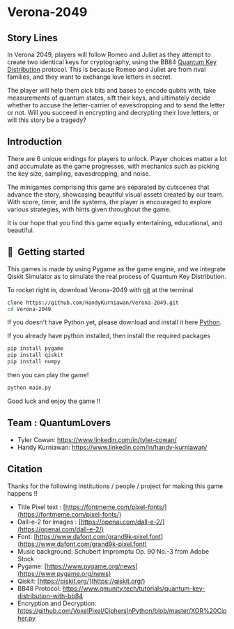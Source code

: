 # Verona-2049

## Story Lines
In Verona 2049, players will follow Romeo and Juliet as they attempt to create two identical keys for cryptography, using the BB84 [Quantum Key Distribution](https://qiskit.org/textbook/ch-algorithms/quantum-key-distribution.html) protocol. This is because Romeo and Juliet are from rival families, and they want to exchange love letters in secret. 

The player will help them pick bits and bases to encode qubits with, take measurements of quantum states, sift their keys, and ultimately decide whether to accuse the letter-carrier of eavesdropping and to send the letter or not.  Will you succeed in encrypting and decrypting their love letters, or will this story be a tragedy? 

## Introduction
There are 6 unique endings for players to unlock. Player choices matter a lot and accumulate as the game progresses, with mechanics such as picking the key size, sampling, eavesdropping, and noise. 

The minigames comprising this game are separated by cutscenes that advance the story, showcasing beautiful visual assets created by our team. With score, timer, and life systems, the player is encouraged to explore various strategies, with hints given throughout the game.  

It is our hope that you find this game equally entertaining, educational, and beautiful.

## :rocket:&nbsp; Getting started 

This games is made by using Pygame as the game engine, and we integrate Qiskit Simulator as to simulate the real process of Quantum Key Distribution. 

To rocket right in, download Verona-2049 with [git](https://git-scm.com/) at the terminal
```bash
clone https://github.com/HandyKurniawan/Verona-2049.git
cd Verona-2049
```
If you doesn't have Python yet, please download and install it here [Python](https://www.python.org/).

If you already have python installed, then install the required packages
```bash
pip install pygame
pip install qiskit
pip install numpy
```
then you can play the game!
```bash
python main.py
```

Good luck and enjoy the game !!

## Team : QuantumLovers
- Tyler Cowan: https://www.linkedin.com/in/tyler-cowan/
- Handy Kurniawan: https://www.linkedin.com/in/handy-kurniawan/

## Citation

Thanks for the following institutions / people / project for making this game happens !!

- Title Pixel text : [https://fontmeme.com/pixel-fonts/](https://fontmeme.com/pixel-fonts/)
- Dall-e-2 for images : [https://openai.com/dall-e-2/](https://openai.com/dall-e-2/)
- Font: [https://www.dafont.com/grand9k-pixel.font](https://www.dafont.com/grand9k-pixel.font)
- Music background: Schubert Impromptu Op. 90 No.-3 from Adobe Stock
- Pygame: [https://www.pygame.org/news](https://www.pygame.org/news)
- Qiskit: [https://qiskit.org/](https://qiskit.org/)
- BB48 Protocol: https://www.qmunity.tech/tutorials/quantum-key-distribution-with-bb84
- Encryption and Decryption: https://github.com/VoxelPixel/CiphersInPython/blob/master/XOR%20Cipher.py

